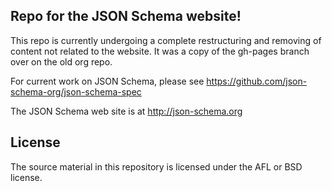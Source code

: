 ## Repo for the JSON Schema website!

This repo is currently undergoing a complete restructuring and removing of content not related to the website.
It was a copy of the gh-pages branch over on the old org repo.

For current work on JSON Schema, please see https://github.com/json-schema-org/json-schema-spec

The JSON Schema web site is at http://json-schema.org


## License

The source material in this repository is licensed under the AFL or BSD license. 
